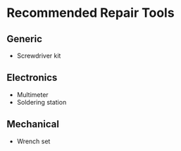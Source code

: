 # Recommended Repair Tools

## Generic

* Screwdriver kit

## Electronics

* Multimeter
* Soldering station

## Mechanical

* Wrench set





